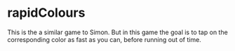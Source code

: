 # rapidColours

This is the a similar game to Simon. But in this game the goal is to tap on the corresponding color as fast as you can, before running out of time.
